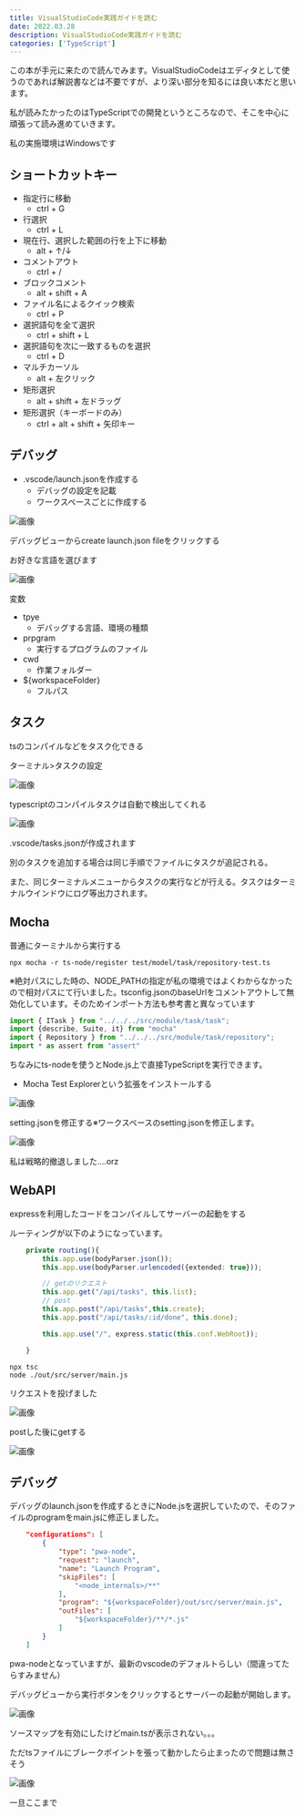 ```yaml
---
title: VisualStudioCode実践ガイドを読む
date: 2022.03.28
description: VisualStudioCode実践ガイドを読む
categories: ['TypeScript']
---
```


この本が手元に来たので読んでみます。VisualStudioCodeはエディタとして使うのであれば解説書などは不要ですが、より深い部分を知るには良い本だと思います。

私が読みたかったのはTypeScriptでの開発というところなので、そこを中心に頑張って読み進めていきます。

私の実施環境はWindowsです

## ショートカットキー

* 指定行に移動
  * ctrl + G
* 行選択
  * ctrl + L
* 現在行、選択した範囲の行を上下に移動
  * alt + ↑/↓
* コメントアウト
  * ctrl + /
* ブロックコメント
  * alt + shift + A
* ファイル名によるクイック検索
  * ctrl + P
* 選択語句を全て選択
  * ctrl + shift + L
* 選択語句を次に一致するものを選択
  * ctrl + D
* マルチカーソル
  * alt + 左クリック
* 矩形選択
  * alt + shift + 左ドラッグ
* 矩形選択（キーボードのみ）
  * ctrl + alt + shift + 矢印キー

## デバッグ

* .vscode/launch.jsonを作成する
  * デバッグの設定を記載
  * ワークスペースごとに作成する

![画像](/1757/1.png)


デバッグビューからcreate launch.json fileをクリックする

お好きな言語を選びます

![画像](/1757/2.png)


変数
* tpye
  * デバッグする言語、環境の種類
* prpgram
  * 実行するプログラムのファイル
* cwd
  * 作業フォルダー
* ${workspaceFolder}
  * フルパス

## タスク


tsのコンパイルなどをタスク化できる

ターミナル>タスクの設定

![画像](/1757/3.png)


typescriptのコンパイルタスクは自動で検出してくれる

![画像](/1757/4.png)


.vscode/tasks.jsonが作成されます

別のタスクを追加する場合は同じ手順でファイルにタスクが追記される。

また、同じターミナルメニューからタスクの実行などが行える。タスクはターミナルウインドウにログ等出力されます。

## Mocha


普通にターミナルから実行する
```
npx mocha -r ts-node/register test/model/task/repository-test.ts
```

※絶対パスにした時の、NODE_PATHの指定が私の環境ではよくわからなかったので相対パスにて行いました。tsconfig.jsonのbaseUrlをコメントアウトして無効化しています。そのためインポート方法も参考書と異なっています

```ts
import { ITask } from "../../../src/module/task/task";
import {describe, Suite, it} from "mocha"
import { Repository } from "../../../src/module/task/repository";
import * as assert from "assert"
```


ちなみにts-nodeを使うとNode.js上で直接TypeScriptを実行できます。
* Mocha Test Explorerという拡張をインストールする

![画像](/1757/5.png)


setting.jsonを修正する※ワークスペースのsetting.jsonを修正します。

![画像](/1757/6.png)


私は戦略的撤退しました….orz

## WebAPI


expressを利用したコードをコンパイルしてサーバーの起動をする

ルーティングが以下のようになっています。

```ts
    private routing(){
        this.app.use(bodyParser.json());
        this.app.use(bodyParser.urlencoded({extended: true}));

        // getのリクエスト
        this.app.get("/api/tasks", this.list);
        // post
        this.app.post("/api/tasks",this.create);
        this.app.post("/api/tasks/:id/done", this.done);

        this.app.use("/", express.static(this.conf.WebRoot));

    }
```

```
npx tsc
node ./out/src/server/main.js
```

リクエストを投げました

![画像](/1757/7.png)


postした後にgetする

![画像](/1757/8.png)


## デバッグ


デバッグのlaunch.jsonを作成するときにNode.jsを選択していたので、そのファイルのprogramをmain.jsに修正しました。

```JSON
    "configurations": [
        {
            "type": "pwa-node",
            "request": "launch",
            "name": "Launch Program",
            "skipFiles": [
                "<node_internals>/**"
            ],
            "program": "${workspaceFolder}/out/src/server/main.js",
            "outFiles": [
                "${workspaceFolder}/**/*.js"
            ]
        }
    ]
```


pwa-nodeとなっていますが、最新のvscodeのデフォルトらしい（間違ってたらすみません）

デバッグビューから実行ボタンをクリックするとサーバーの起動が開始します。

![画像](/1757/9.png)


ソースマップを有効にしたけどmain.tsが表示されない。。。

ただtsファイルにブレークポイントを張って動かしたら止まったので問題は無さそう

![画像](/1757/10.png)


一旦ここまで
